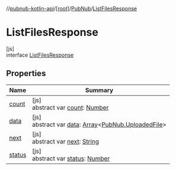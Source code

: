 //[pubnub-kotlin-api](../../../../index.md)/[[root]](../../index.md)/[PubNub](../index.md)/[ListFilesResponse](index.md)

# ListFilesResponse

[js]\
interface [ListFilesResponse](index.md)

## Properties

| Name | Summary |
|---|---|
| [count](count.md) | [js]<br>abstract var [count](count.md): [Number](https://kotlinlang.org/api/latest/jvm/stdlib/kotlin-stdlib/kotlin/-number/index.html) |
| [data](data.md) | [js]<br>abstract var [data](data.md): [Array](https://kotlinlang.org/api/latest/jvm/stdlib/kotlin-stdlib/kotlin/-array/index.html)&lt;[PubNub.UploadedFile](../-uploaded-file/index.md)&gt; |
| [next](next.md) | [js]<br>abstract var [next](next.md): [String](https://kotlinlang.org/api/latest/jvm/stdlib/kotlin-stdlib/kotlin/-string/index.html) |
| [status](status.md) | [js]<br>abstract var [status](status.md): [Number](https://kotlinlang.org/api/latest/jvm/stdlib/kotlin-stdlib/kotlin/-number/index.html) |
